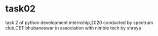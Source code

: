 # task02
task 2 of python development internship,2020 conducted by spectrum club,CET bhubaneswar in association with nimble tech
by shreya
